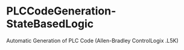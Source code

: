# PLCCodeGeneration-StateBasedLogic
Automatic Generation of PLC Code (Allen-Bradley ControlLogix .L5K)
